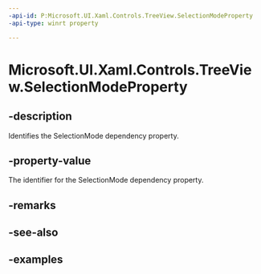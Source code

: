```yaml
---
-api-id: P:Microsoft.UI.Xaml.Controls.TreeView.SelectionModeProperty
-api-type: winrt property

---
```

<!-- Property syntax.
public DependencyProperty SelectionModeProperty { get; }
-->

# Microsoft.UI.Xaml.Controls.TreeView.SelectionModeProperty


## -description

Identifies the SelectionMode dependency property.


## -property-value

The identifier for the SelectionMode dependency property.


## -remarks


## -see-also


## -examples


